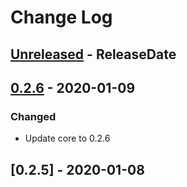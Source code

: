 # Change Log

<!-- next-header -->
## [Unreleased] - ReleaseDate
## [0.2.6] - 2020-01-09

### Changed

- Update core to 0.2.6

## [0.2.5] - 2020-01-08

<!-- next-url -->
[Unreleased]: https://gitlab.com/lexibook/lexibook/compare/lexibook-cli-v0.2.6...HEAD
[0.2.6]: https://gitlab.com/lexibook/lexibook/compare/lexibook-cli-v0.2.5...lexibook-cli-v0.2.6
